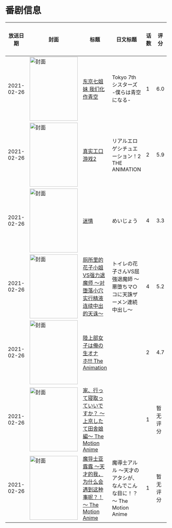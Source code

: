 # 番剧信息

|放送日期|封面|标题|日文标题|话数|评分|评分人数|
|---|---|---|---|---|---|---|
|2021-02-26|<img src="//lain.bgm.tv/pic/cover/c/d3/b9/305411_4Nc4N.jpg" alt="封面" style="width:150px;height:200px;object-fit:cover;">|[东京七姐妹 我们化作青空](https://bangumi.tv/subject/305411)|Tokyo 7th シスターズ -僕らは青空になる-|1|6.0|94人评分|
|2021-02-26|<img src="/img/no_icon_subject.png" alt="封面" style="width:150px;height:200px;object-fit:cover;">|[真实工口游戏2](https://bangumi.tv/subject/323747)|リアルエロゲシチュエーション！2 THE ANIMATION|2|5.9|265人评分|
|2021-02-26|<img src="/img/no_icon_subject.png" alt="封面" style="width:150px;height:200px;object-fit:cover;">|[迷情](https://bangumi.tv/subject/328012)|めいじょう|4|3.3|336人评分|
|2021-02-26|<img src="/img/no_icon_subject.png" alt="封面" style="width:150px;height:200px;object-fit:cover;">|[厕所里的花子小姐VS强力退魔师 ～对堕落小穴实行精液连续中出的天诛～](https://bangumi.tv/subject/329029)|トイレの花子さんVS屈強退魔師 ～悪堕ちマ○コに天誅ザーメン連続中出し～|4|5.2|286人评分|
|2021-02-26|<img src="/img/no_icon_subject.png" alt="封面" style="width:150px;height:200px;object-fit:cover;">|[陸上部女子は俺の生オナホ!!! The Animation](https://bangumi.tv/subject/329344)||2|4.7|147人评分|
|2021-02-26|<img src="/img/no_icon_subject.png" alt="封面" style="width:150px;height:200px;object-fit:cover;">|[家、行って寝取っていいですか？ ～上京したて田舎娘編～ The Motion Anime](https://bangumi.tv/subject/334557)||1|暂无评分|少于10人评分|
|2021-02-26|<img src="/img/no_icon_subject.png" alt="封面" style="width:150px;height:200px;object-fit:cover;">|[魔导士亚露露 ～天才的我，为什么会遇到这种事呢？！～ The Motion Anime](https://bangumi.tv/subject/345653)|魔導士アルル ～天才のアタシが、なんでこんな目に！？～ The Motion Anime|1|暂无评分|少于10人评分|
